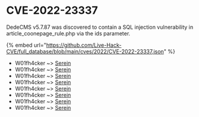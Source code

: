 # CVE-2022-23337

DedeCMS v5.7.87 was discovered to contain a SQL injection vulnerability in article_coonepage_rule.php via the ids parameter.

{% embed url="https://github.com/Live-Hack-CVE/full_database/blob/main/cves/2022/CVE-2022-23337.json" %}


* W01fh4cker ~> [Serein](https://www.alice-snow.ru/2022/database/cve-2022-23337/serein-w01fh4cker)
* W01fh4cker ~> [Serein](https://www.alice-snow.ru/2022/database/cve-2022-23337/serein-w01fh4cker)
* W01fh4cker ~> [Serein](https://www.alice-snow.ru/2022/database/cve-2022-23337/serein-w01fh4cker)
* W01fh4cker ~> [Serein](https://www.alice-snow.ru/2022/database/cve-2022-23337/serein-w01fh4cker)
* W01fh4cker ~> [Serein](https://www.alice-snow.ru/2022/database/cve-2022-23337/serein-w01fh4cker)
* W01fh4cker ~> [Serein](https://www.alice-snow.ru/2022/database/cve-2022-23337/serein-w01fh4cker)
* W01fh4cker ~> [Serein](https://www.alice-snow.ru/2022/database/cve-2022-23337/serein-w01fh4cker)
* W01fh4cker ~> [Serein](https://www.alice-snow.ru/2022/database/cve-2022-23337/serein-w01fh4cker)